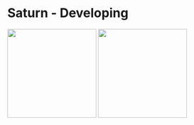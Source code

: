 # Saturn - Developing

<img src="https://github.com/wilsonmjunior/saturn/assets/11083214/991a0513-127c-4bf2-9705-97467b1ac65a" width="200" /> 
<img src="https://github.com/wilsonmjunior/saturn/assets/11083214/2a721285-8630-431d-887c-4ac54a8e46ac" width="200" /> 

